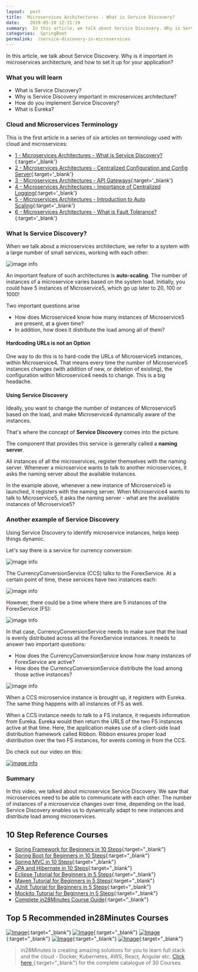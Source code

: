```yaml
---
layout:  post
title:  Microservices Architectures - What is Service Discovery?
date:    2019-05-19 12:31:19
summary:  In this article, we talk about Service Discovery. Why is Service Discovery important in microservices architecture, and how to set it up for your application.
categories:  SpringBoot
permalink:  /service-discovery-in-microservices
---
```


In this article, we talk about Service Discovery. Why is it important in microservices architecture, and how to set it up for your application?

### What you will learn
- What is Service Discovery?
- Why is Service Discovery important in microservices architecture?
- How do you implement Service Discovery?
- What is Eureka?

### Cloud and Microservices Terminology

This is the first article in a series of six articles on terminology used with cloud and microservices:
- [1 - Microservices Architectures - What is Service Discovery?](/service-discovery-in-microservices){:target='_blank'}
- [2 - Microservices Architectures - Centralized Configuration and Config Server](/introduction-to-centralized-configuration-with-spring-cloud-config-server){:target='_blank'}
- [3 - Microservices Architectures - API Gateways](/introduction-to-api-gateways-with-microservices){:target='_blank'}
- [4 - Microservices Architectures - Importance of Centralized Logging](/introduction-to-centralized-logging-with-microservices){:target='_blank'}
- [5 - Microservices Architectures - Introduction to Auto Scaling](/introduction-to-auto-scaling-or-dynamic-scaling-in-cloud){:target='_blank'}
- [6 - Microservices Architectures - What is Fault Tolerance?](/fault-tolerance-in-microservices){:target='_blank'}

### What Is Service Discovery?

When we talk about a microservices architecture, we refer to a system with a large number of small services, working with each other:

![image info](/images/Capture-051-02.png)

An important feature of such architectures is **auto-scaling**. The number of instances of a microservice varies based on the system load. Initially, you could have 5 instances of Microservice5, which go up later to 20, 100 or 1000!  

Two important questions arise
- How does Microservice4 know how many instances of Microservice5 are present, at a given time? 
- In addition, how does it distribute the load among all of them?

#### Hardcoding URLs is not an Option

One way to do this is to hard-code the URLs of Microservice5 instances, within Microservice4. That means every time the number of Microservice5 instances changes (with addition of new, or deletion of existing), the configuration within Microservice4 needs to change. This is a big headache.

#### Using Service Discovery

Ideally, you want to change the number of instances of Microservice5 based on the load, and make Microservice4 dynamically aware of the instances. 

That's where the concept of **Service Discovery** comes into the picture. 

The component that provides this service is generally called a **naming server**. 

All instances of all the microservices, register themselves with the naming server. Whenever a microservice wants to talk to another microservices, it asks the naming server about the available instances.

In the example above, whenever a new instance of Microservice5 is launched, it registers with the naming server. When Microservice4 wants to talk to Microservice5, it asks the naming server - what are the available instances of Microservice5?


### Another example of Service Discovery

Using Service Discovery to identify microservice instances, helps keep things dynamic. 

Let's say there is a service for currency conversion:

![image info](/images/Capture-051-03.png)

The CurrencyConversionService (CCS) talks to the ForexService. At a certain point of time, these services have two instances each: 

![image info](/images/Capture-051-04.png)   

However, there could be a time where there are 5 instances of the ForexService (FS): 

![image info](/images/Capture-051-05.png)

In that case, CurrencyConversionService needs to make sure that the load is evenly distributed across all the ForexService instances. It needs to answer two important questions:

* How does the CurrencyConversionService know how many instances of ForexService are active?
* How does the CurrencyConversionService distribute the load among those active instances?

![image info](/images/Capture-051-06.png)

When a CCS microservice instance is brought up, it registers with Eureka. The same thing happens with all instances of FS as well. 

When a CCS instance needs to talk to a FS instance, it requests information from Eureka. Eureka would then return the URLS of the two FS instances active at that time. Here, the application makes use of a client-side load distribution framework called Ribbon. Ribbon ensures proper load distribution over the two FS instances, for events coming in from the CCS.

Do check out our video on this:

[![image info](/images/Capture-051-01.png)](https://www.youtube.com/watch?v=T36Usw_QbP0)

### Summary

In this video, we talked about microservice Service Discovery. We saw that microservices need to be able to communicate with each other. The number of instances of a microservice changes over time, depending on the load. Service Discovery enables us to dynamically adapt to new instances and distribute load among microservices.

## 10 Step Reference Courses

- [Spring Framework for Beginners in 10 Steps](https://courses.in28minutes.com/p/spring-framework-for-beginners){:target="_blank"}
- [Spring Boot for Beginners in 10 Steps](https://courses.in28minutes.com/p/spring-boot-for-beginners-in-10-steps){:target="_blank"}
- [Spring MVC in 10 Steps](https://www.youtube.com/watch?v=BjNhGaZDr0Y){:target="_blank"}
- [JPA and Hibernate in 10 Steps](https://courses.in28minutes.com/p/jpa-and-hibernate-tutorial-for-beginners-with-spring-boot){:target="_blank"}
- [Eclipse Tutorial for Beginners in 5 Steps](https://courses.in28minutes.com/p/eclipse-tutorial-for-beginners){:target="_blank"}
- [Maven Tutorial for Beginners in 5 Steps](https://courses.in28minutes.com/p/maven-tutorial-for-beginners-in-5-steps){:target="_blank"}
- [JUnit Tutorial for Beginners in 5 Steps](https://courses.in28minutes.com/p/junit-tutorial-for-beginners){:target="_blank"}
- [Mockito Tutorial for Beginners in 5 Steps](https://courses.in28minutes.com/p/mockito-for-beginner-in-5-steps){:target="_blank"}
- [Complete in28Minutes Course Guide](https://courses.in28minutes.com/p/in28minutes-course-guide){:target="_blank"}

## Top 5 Recommended in28Minutes Courses
[![Image](/images/Course-Go-Full-Stack-With-Spring-Boot-and-React.png "Go Full Stack with Spring Boot and React")](https://www.udemy.com/course/full-stack-application-with-spring-boot-and-react/?couponCode=NOVEMBER-2019){:target="_blank"}
[![Image](/images/Course-Master-Microservices-with-Spring-Boot-and-Spring-Cloud.png "Master Microservices with Spring Boot and Spring Cloud")](https://www.udemy.com/course/microservices-with-spring-boot-and-spring-cloud/?couponCode=NOVEMBER-2019){:target="_blank"}
[![Image](/images/Course-Spring-Framework-Master-Class---Beginner-to-Expert.png "Spring Master Class - Beginner to Expert")](https://www.udemy.com/course/spring-tutorial-for-beginners/?couponCode=NOVEMBER-2019){:target="_blank"}
[![Image](/images/Course-KubernetesCrashCourse.png "Kubernetes Crash Course for Java Spring Boot Developers")](https://www.udemy.com/course/kubernetes-crash-course-for-java-developers/?couponCode=NOVEMBER-2019){:target="_blank"}
[![Image](/images/Course-DockerCrashCourseForJavaSpringBootDevelopers.png "Docker Crash Course for Java Spring Boot Developers")](https://www.udemy.com/course/docker-course-with-java-and-spring-boot-for-beginners/?couponCode=NOVEMBER-2019){:target="_blank"}

> in28Minutes is creating amazing solutions for you to learn full stack and the cloud - Docker, Kubernetes, AWS, React, Angular etc. [Click here ](https://github.com/in28minutes/learn#aws-and-cloud-courses){:target="_blank"} for the complete catalogue of 30 Courses.


